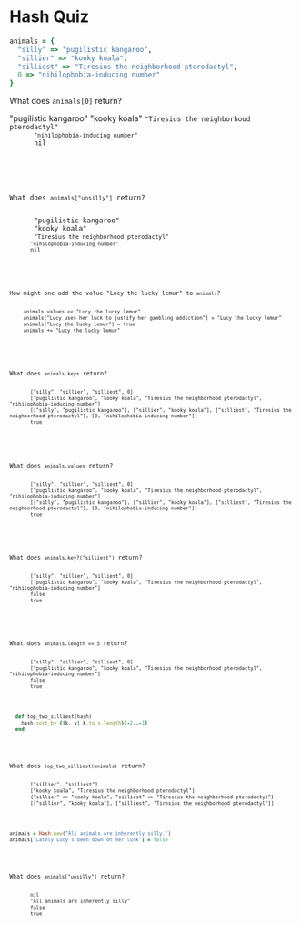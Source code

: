 # Hash Quiz

```ruby
animals = {
  "silly" => "pugilistic kangaroo",
  "sillier" => "kooky koala",
  "silliest" => "Tiresius the neighborhood pterodactyl",
  0 => "nihilophobia-inducing number"
}
```

<quiz>
  <question>
      <p>What does <code>animals[0]</code> return?</p>
      <answer>"pugilistic kangaroo"</answer>
      <answer>"kooky koala"</answer>
      <answer><code>"Tiresius the neighborhood pterodactyl"</answer>
      <answer correct><code>"nihilophobia-inducing number"</code></answer>
      <answer>nil</answer>
      <explanation></explanation>
  </question>

  <question>
    <p>What does <code>animals["unsilly"]</code> return?</p>
      <answer>"pugilistic kangaroo"</answer>
      <answer>"kooky koala"</answer>
      <answer><code>"Tiresius the neighborhood pterodactyl"</answer>
      <answer><code>"nihilophobia-inducing number"</code></answer>
      <answer correct>nil</answer>
      <explanation></explanation>
  </question>

  <question>
    <p>How might one add the value "Lucy the lucky lemur" to <code>animals</code>?</p>
    <answer><code>animals.values << "Lucy the lucky lemur"</code></answer>
    <answer correct><code>animals["Lucy uses her luck to justify her gambling addiction"] = "Lucy the lucky lemur"</code></answer>
    <answer><code>animals["Lucy the lucky lemur"] = true</code></answer>
    <answer><code>animals += "Lucy the lucky lemur"</code></answer>
    <explanation></explanation>
  </question>

  <question>
    <p>What does <code>animals.keys</code> return?</p>
      <answer correct><code>["silly", "sillier", "silliest", 0]</code></answer>
      <answer><code>["pugilistic kangaroo", "kooky koala", "Tiresius the neighborhood pterodactyl", "nihilophobia-inducing number"]</code></answer>
      <answer><code>[["silly", "pugilistic kangaroo"], ["sillier", "kooky koala"], ["silliest", "Tiresius the neighborhood pterodactyl"], [0, "nihilophobia-inducing number"]]</code></answer>
      <answer><code>true</code></answer>
      <explanation></explanation>
  </question>

  <question>
    <p>What does <code>animals.values</code> return?</p>
      <answer><code>["silly", "sillier", "silliest", 0]</code></answer>
      <answer correct><code>["pugilistic kangaroo", "kooky koala", "Tiresius the neighborhood pterodactyl", "nihilophobia-inducing number"]</code></answer>
      <answer><code>[["silly", "pugilistic kangaroo"], ["sillier", "kooky koala"], ["silliest", "Tiresius the neighborhood pterodactyl"], [0, "nihilophobia-inducing number"]]</code></answer>
      <answer><code>true</code></answer>
      <explanation></explanation>
  </question>

  <question>
    <p>What does <code>animals.key?("silliest")</code> return?</p>
      <answer><code>["silly", "sillier", "silliest", 0]</code></answer>
      <answer><code>["pugilistic kangaroo", "kooky koala", "Tiresius the neighborhood pterodactyl", "nihilophobia-inducing number"]</code></answer>
      <answer><code>false</code></answer>
      <answer correct><code>true</code></answer>
      <explanation></explanation>
  </question>

  <question>
    <p>What does <code>animals.length == 5</code> return?</p>
      <answer><code>["silly", "sillier", "silliest", 0]</code></answer>
      <answer><code>["pugilistic kangaroo", "kooky koala", "Tiresius the neighborhood pterodactyl", "nihilophobia-inducing number"]</code></answer>
      <answer correct><code>false</code></answer>
      <answer><code>true</code></answer>
      <explanation></explanation>
  </question>

  ```ruby
    def top_two_silliest(hash)
      hash.sort_by {|k, v| k.to_s.length}[-2..-1]
    end
  ```

  <question>
    <p>What does <code>top_two_silliest(animals)</code> return?</p>
      <answer><code>["sillier", "silliest"]</code></answer>
      <answer><code>["kooky koala", "Tiresius the neighborhood pterodactyl"]</code></answer>
      <answer><code>{"sillier" => "kooky koala", "silliest" => "Tiresius the neighborhood pterodactyl"}</code></answer>
      <answer correct><code>[["sillier", "kooky koala"], ["silliest", "Tiresius the neighborhood pterodactyl"]]</code></answer>
      <explanation></explanation>
  </question>

  ```ruby
  animals = Hash.new("All animals are inherently silly.")
  animals["Lately Lucy's been down on her luck"] = false
  ```

  <question>
    <p>What does <code>animals["unsilly"]</code> return?</p>
      <answer><code>nil</code></answer>
      <answer correct><code>"All animals are inherently silly"</code></answer>
      <answer><code>false</code></answer>
      <answer><code>true</code></answer>
      <explanation></explanation>
  </question>

</quiz>
